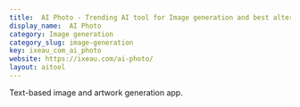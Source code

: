 ```yaml
---
title:  AI Photo - Trending AI tool for Image generation and best alternatives
display_name:  AI Photo
category: Image generation
category_slug: image-generation
key: ixeau_com_ai_photo
website: https://ixeau.com/ai-photo/
layout: aitool
---
```


Text-based image and artwork generation app.
